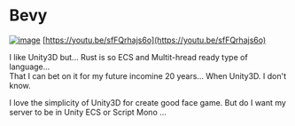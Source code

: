 # Bevy

[![image](https://github.com/EloiStree/HelloRustBending/assets/20149493/c48586b0-f7ec-4170-92de-428fb1f7a41a)](https://youtu.be/sfFQrhajs6o)
[https://youtu.be/sfFQrhajs6o](https://youtu.be/sfFQrhajs6o)
  
I like Unity3D but... Rust is so ECS and Multit-hread ready type of language...  
That I can bet on it for my future incomine 20 years... When Unity3D. I don't know.  

I love the simplicity of Unity3D for create good face game.
But do I want my server to be in Unity ECS or Script Mono ...
